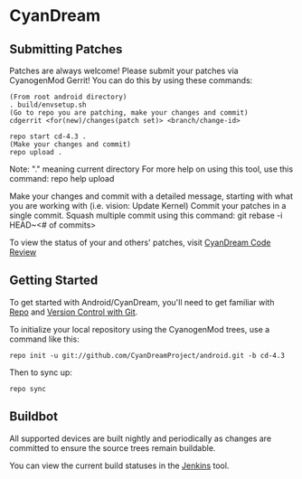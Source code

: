 CyanDream
===========

Submitting Patches
------------------
Patches are always welcome!  Please submit your patches via CyanogenMod Gerrit!
You can do this by using these commands:

    (From root android directory)
    . build/envsetup.sh
    (Go to repo you are patching, make your changes and commit)
    cdgerrit <for(new)/changes(patch set)> <branch/change-id> 

    repo start cd-4.3 .
    (Make your changes and commit)
    repo upload .
Note: "." meaning current directory
For more help on using this tool, use this command: repo help upload

Make your changes and commit with a detailed message, starting with what you are working with (i.e. vision: Update Kernel)
Commit your patches in a single commit. Squash multiple commit using this command: git rebase -i HEAD~<# of commits>

To view the status of your and others' patches, visit [CyanDream Code Review](http://yauniks.dynvpn.de:8082)


Getting Started
---------------

To get started with Android/CyanDream, you'll need to get
familiar with [Repo](https://source.android.com/source/using-repo.html) and [Version Control with Git](https://source.android.com/source/version-control.html).

To initialize your local repository using the CyanogenMod trees, use a command like this:

    repo init -u git://github.com/CyanDreamProject/android.git -b cd-4.3

Then to sync up:

    repo sync

Buildbot
--------

All supported devices are built nightly and periodically as changes are committed to ensure the source trees remain buildable.

You can view the current build statuses in the [Jenkins](http://yauniks.dynvpn.de:8080) tool.
